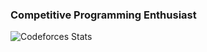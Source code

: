 ### Competitive Programming Enthusiast

![Codeforces Stats](https://codeforces-readme-stats.vercel.app/api/card?username=ahmetalp&theme=monokai)
